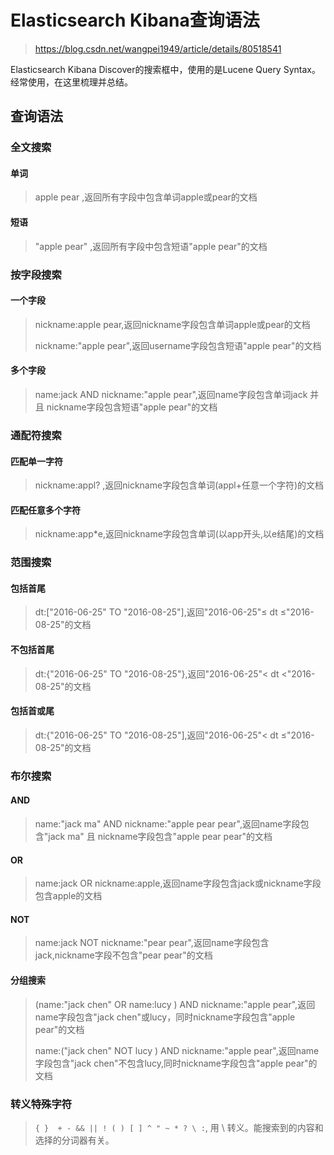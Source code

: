 [//]:# (2020/3/9 11:47|API|https://images.weserv.nl/?url=https://i0.hdslb.com/bfs/article/c53ac809c17b1672304217de3bc38286866506db.png)
# Elasticsearch Kibana查询语法
> https://blog.csdn.net/wangpei1949/article/details/80518541

Elasticsearch Kibana Discover的搜索框中，使用的是Lucene Query Syntax。经常使用，在这里梳理并总结。

## 查询语法

### 全文搜索
#### 单词
> apple pear ,返回所有字段中包含单词apple或pear的文档

#### 短语
> "apple pear" ,返回所有字段中包含短语"apple pear"的文档

### 按字段搜索
#### 一个字段
> nickname:apple pear,返回nickname字段包含单词apple或pear的文档
>
> nickname:"apple pear",返回username字段包含短语"apple pear"的文档

#### 多个字段
> name:jack AND nickname:"apple pear",返回name字段包含单词jack 并且 nickname字段包含短语"apple pear"的文档

### 通配符搜索
#### 匹配单一字符
> nickname:appl? ,返回nickname字段包含单词(appl+任意一个字符)的文档

#### 匹配任意多个字符
> nickname:app*e,返回nickname字段包含单词(以app开头,以e结尾)的文档

### 范围搜索
#### 包括首尾
> dt:["2016-06-25" TO "2016-08-25"],返回"2016-06-25"≤ dt ≤"2016-08-25"的文档

#### 不包括首尾
> dt:{"2016-06-25" TO "2016-08-25"},返回"2016-06-25"< dt <"2016-08-25"的文档

#### 包括首或尾
> dt:{"2016-06-25" TO "2016-08-25"],返回"2016-06-25"< dt ≤"2016-08-25"的文档

### 布尔搜索
#### AND
> name:"jack ma" AND nickname:"apple pear pear",返回name字段包含"jack ma" 且 nickname字段包含"apple pear pear"的文档

#### OR
> name:jack OR nickname:apple,返回name字段包含jack或nickname字段包含apple的文档

#### NOT
> name:jack NOT nickname:"pear pear",返回name字段包含jack,nickname字段不包含"pear pear"的文档

#### 分组搜索
> (name:"jack chen" OR name:lucy ) AND  nickname:"apple pear",返回name字段包含"jack chen"或lucy，同时nickname字段包含"apple pear"的文档
>
> name:("jack chen" NOT lucy ) AND  nickname:"apple pear",返回name字段包含"jack chen"不包含lucy,同时nickname字段包含"apple pear"的文档

### 转义特殊字符
> `{ }  + - && || ! ( ) [ ] ^ " ~ * ? \ :`, 用 \ 转义。能搜索到的内容和选择的分词器有关。